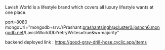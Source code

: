 Lavish World is a lifestyle brand which covers all luxury lifestyle wants at one place.

port=8080
mongoUrl="mongodb+srv://Prashant:prashantsingh@cluster0.josnch6.mongodb.net/LavishWorldDb?retryWrites=true&w=majority"

backend deployed link : https://good-gray-drill-hose.cyclic.app/items